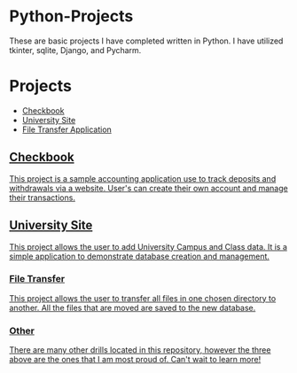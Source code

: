 # Python-Projects
These are basic projects I have completed written in Python. I have utilized tkinter, sqlite, Django, and Pycharm.

<h1>Projects</h1>
  <p><ul>
    <li><a href="https://github.com/Vransom/Python-Projects/tree/main/DjangoCheckbook">Checkbook</a></li>
    <li><a href="https://github.com/Vransom/Python-Projects/tree/main/DjangoUniversity">University Site</a></li>
    <li><a href="https://github.com/Vransom/Python-Projects/tree/main/File%20Transfer">File Transfer Application</li>
  </ul></p>

<h2>Checkbook</h2>
<p> This project is a sample accounting application use to track deposits and withdrawals via a website. User's can create their own account and manage their transactions.</p>

<h2>University Site</h2>
<p>This project allows the user to add University Campus and Class data. It is a simple application to demonstrate database creation and management.</p>

<h3>File Transfer</h3>
<p>This project allows the user to transfer all files in one chosen directory to another. All the files that are moved are saved to the new database.</p>

<h3>Other</h3>
<p>There are many other drills located in this repository, however the three above are the ones that I am most proud of. Can't wait to learn more!</p>
